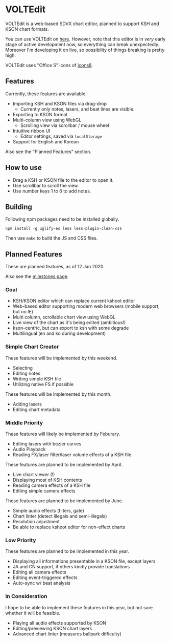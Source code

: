# VOLTEdit
VOLTEdit is a web-based SDVX chart editor, planned to support KSH and KSON chart formats.

You can use VOLTEdit on [here](https://0xF.kr/tools/voltedit).
However, note that this editor is in *very* early stage of active development now, so everything can break unexpectedly.
Moreover I'm developing it on live, so possibility of things breaking is pretty high.

VOLTEdit uses "Office S" icons of [icons8](https://icons8.com).

## Features
Currently, these features are available.

* Importing KSH and KSON files via drag-drop
	* Currently only notes, lasers, and beat lines are visible.
* Exporting to KSON format
* Multi-column view using WebGL
	* Scrolling view via scrollbar / mouse wheel
* Intuitive ribbon UI
	* Editor settings, saved via `localStorage`
* Support for English and Korean

Also see the "Planned Features" section.

## How to use
* Drag a KSH or KSON file to the editor to open it.
* Use scrollbar to scroll the view.
* Use number keys 1 to 6 to add notes.

## Building
Following npm packages need to be installed globally.
```
npm install -g uglify-es less less-plugin-clean-css
```

Then use `make` to build the JS and CSS files.

## Planned Features
These are planned features, as of 12 Jan 2020.

Also see the [milestones page](https://github.com/123jimin/voltedit/milestones).

### Goal
* KSH/KSON editor which can replace current kshoot editor
* Web-based editor supporting modern web browsers (mobile support, but _no IE_)
* Multi column, scrollable chart view using WebGL
* Live view of the chart as it's being edited (ambitious!)
* kson-centric, but can export to ksh with some degrade
* Multilingual (en and ko during development)

### Simple Chart Creator
These features will be implemented by this weekend.
* Selecting
* Editing notes
* Writing simple KSH file
* Utilizing native FS if possible

These features will be implemented by this month.
* Adding lasers
* Editing chart metadata

### Middle Priority
These features will likely be implemented by Feburary.
* Editing lasers with bezier curves
* Audio Playback
* Reading FX/laser filter/laser volume effects of a KSH file

These features are planned to be implemented by April.
* Live chart viewer (!)
* Displaying most of KSH contents
* Reading camera effects of a KSH file
* Editing simple camera effects

These features are planned to be implemented by June.
* Simple audio effects (filters, gate)
* Chart linter (detect illegals and semi-illegals)
* Resolution adjustment
* Be able to replace kshoot editor for non-effect charts

### Low Priority
These features are planned to be implemented in this year.
* Displaying all informations presentable in a KSON file, except layers
* JA and CN support, if others kindly provide translations
* Editing all camera effects
* Editing event-triggered effects
* Auto-sync w/ beat analysis

### In Consideration
I hope to be able to implement these features in this year, but not sure whether it will be feasible.
* Playing all audio effects supported by KSON
* Editing/previewing KSON chart layers
* Advanced chart linter (measures ballpark difficulty)
